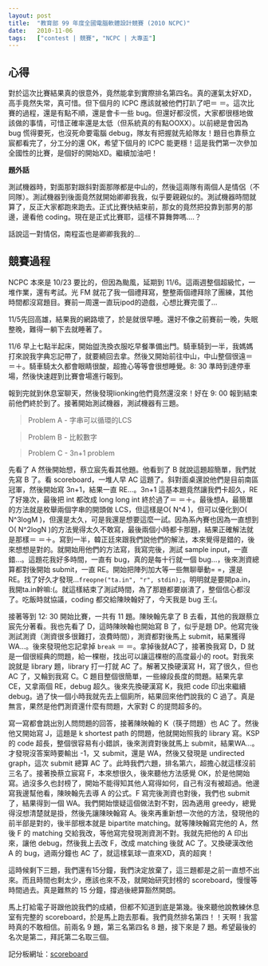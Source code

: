 ```yaml
---
layout: post
title:  "教育部 99 年度全國電腦軟體設計競賽 (2010 NCPC)"
date:   2010-11-06
tags:   ["contest | 競賽", "NCPC | 大專盃"]
---
```


## 心得

對於這次比賽結果真的很意外，竟然能拿到實際排名第四名。真的運氣太好XD，高手竟然失常，真可惜。但下個月的 ICPC 應該就被他們打趴了吧＝ ＝。這次比賽的過程，還是有點不順，還是會卡一些 bug。但還好都沒慌，大家都很穩地做該做的事情，可惜正確率還是太低（但系統真的有點OOXX）。以前總是會因為 bug 慌得要死，也沒死命要電腦 debug，隊友有把握就先給隊友！題目也靠蔡立宸都看完了，分工分的還 OK，希望下個月的 ICPC 能更穩！這是我們第一次參加全國性的比賽，是個好的開始XD。繼續加油吧！

**題外話**

測試機器時，對面那對跟斜對面那隊都是中山的，然後這兩隊有兩個人是情侶（不同隊）。測試機器到後面竟然就開始卿卿我我，似乎要親親似的。測試機器時間就算了，反正大家都跑來跑去。正式比賽快結束前，那女的竟然把投靠到那男的那邊，邊看他 coding。現在是正式比賽耶，這樣不算舞弊嗎....？

話說這一對情侶，南程盃也是卿卿我我的...

## 競賽過程

NCPC 本來是 10/23 要比的，但因為颱風，延期到 11/6。這兩週整個超級忙，一堆作業，還有考試。光 FM 就花了我一個禮拜寫，整整兩個禮拜除了團練，其他時間都沒寫題目。賽前一周還一直玩ipod的遊戲，心想比賽完蛋了...

11/5先回高雄，結果我的網路壞了，於是就很早睡。還好不像之前賽前一晚，失眠整晚，難得一躺下去就睡著了。

11/6 早上七點半起床，開始盥洗換衣服吃早餐準備出門。騎車騎到一半，我媽媽打來說我字典忘記帶了，就要繞回去拿。然後又開始前往中山，中山整個很遠＝ ＝＋。騎車騎太久都會眼睛很酸，超擔心等等會很想睡覺。8: 30 準時到達停車場，然後快速趕到比賽會場進行報到。

報到完就到休息室聊天，然後發現lionking他們竟然還沒來！好在 9: 00 報到結束前他們終於到了。接著開始測試機器，測試機器有三題。

> Problem A - 字串可以循環的LCS

> Problem B - 比較數字

> Problem C - 3n+1 problem

先看了 A 然後開始想，蔡立宸先看其他題。他看到了 B 就說這題超簡單，我們就先寫 B 了。看 scoreboard，一堆人早 AC 這題了。斜對面桌還說他們是目前南區冠軍，然後開始寫 3n+1，結果一直 RE...。3n+1 這基本題竟然讓我們卡超久，RE了好幾次，最後把 int 都改成 long long int 終於過了＝ ＝＋。最後想A，最簡單的方法就是枚舉兩個字串的開頭做 LCS，但這樣是O( N^4 )，但可以優化到O( N^3logM )，但還是太久，可是我還是想要這麼一試。因為系內賽也因為一直想到O( N^2logN )的方法覺得太久不敢寫，最後兩個小時都卡那題，結果正確解法就是那樣＝ ＝＋。寫到一半，韓正廷來跟我們說他們的解法，本來覺得是錯的，後來想想是對的。就開始用他們的方法寫，我寫完後，測試 sample input，一直錯...。這題花我好多時間，一直有 bug，真的是每十行就一個 bug...，後來測資總算都對後開始 submit，一直 RE。開始把陣列加大等一些無聊舉動= =，還是 RE。找了好久才發現...`freopne("ta.in", "r", stdin);`。明明就是要開pa.in，我開ta.in幹嘛:(。就這樣結束了測試時間，為了那題都要崩潰了，整個信心都沒了。吃飯時就協議，coding 都交給陳映翰好了，今天我是 bug 王:(。

接著等到 12: 30 開始比賽，一共有 11 題。陳映翰先拿了 B 去看，其他的我跟蔡立宸先分著看。我也先看了 D，這時陳映翰也開始寫 B 了，似乎是題 DP。他寫完後測試測資（測資很多很難打，浪費時間），測資都對後馬上 submit，結果獲得 WA...。後來發現他忘記拿掉 `break` ＝ ＝。拿掉後就AC了，接著換我寫 D，D 就是一個很經典的問題，給一棵樹，找出可以讓這棵樹的高度最小的 root。對我來說就是 library 題，library 打一打就 AC 了。解著又換硬漢寫 H，寫了很久，但也 AC 了，又輪到我寫 C。C 題目整個很簡單，一些線段長度的問題。結果先拿 CE，又拿兩個 RE，debug 超久。後來先換硬漢寫 K，我把 code 印出來繼續 debug。過了快一個小時我就先去上個廁所，結果回來他們說我的 C 過了。真是無言，果然是他們測資還什麼有問題，大家對 C 的提問超多的。

寫一寫都會跳出別人問問題的回答，接著陳映翰的 K（筷子問題）也 AC 了。然後他又開始寫 J，這題是 k shortest path 的問題，他就開始照我的 library 寫。KSP 的 code 超長，整個很容易有小錯誤，後來測資對後就馬上 submit，結果WA...。才發現沒答案時要輸出 -1，又 submit，還是 WA，然後又發現是 undirected graph，這次 submit 總算 AC 了。此時我們六題，排名第六，超擔心就這樣沒前三名了。接著換蔡立宸寫 F，本來想很久，後來聽他方法感覺 OK，於是他開始寫。過沒多久也封榜了，開始不能得知其他人寫得如何，自己有沒有被超過。他邊寫我邊幫他看，陳映翰先去導 A 的公式。F 寫完後測資也對後，我們也 submit 了，結果得到一個 WA。我們開始懷疑這個做法對不對，因為適用 greedy，總覺得沒想清楚就是掛，然後先讓陳映翰寫 A。後來再重新想一次他的方法，發現他的前半部是對的，後半部根本就是 bipartite matching。就等陳映翰寫完他的 A，然後 F 的 matching 交給我改，等他寫完發現測資測不對。我就先把他的 A 印出來，讓他 debug，然後我上去改 F，改成 matching 後就 AC 了。又換硬漢改他 A 的 bug，過兩分鐘也 AC 了，就這樣氣球一直來XD，真的超爽！

這時候剩下三題，我們還有15分鐘，我們決定放棄了，這三題都是之前一直想不出來。而且時間也剩太少，應該也來不及，就開始研究封榜的 scoreboard，慢慢等時間過去。真是難熬的 15 分鐘，撐過後總算豁然開朗。

馬上打給電子哥跟他說我們的成績，但都不知道到底是第幾。後來聽他說教練休息室有完整的 scoreboard，於是馬上跑去那看。我們竟然排名第四！！天啊！我當時真的不敢相信。前兩名 9 題，第三名第四名 8 題，接下來是 7 題。希望最後的名次是第二，拜託第二名取三個。

記分板網址：[scoreboard](http://ncpc.ntnu.edu.tw/content2010/content.php?content_id=51)
